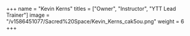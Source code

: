 +++
name = "Kevin Kerns"
titles = ["Owner", "Instructor", "YTT Lead Trainer"]
image = "/v1586451077/Sacred%20Space/Kevin_Kerns_cak5ou.png"
weight = 6
+++